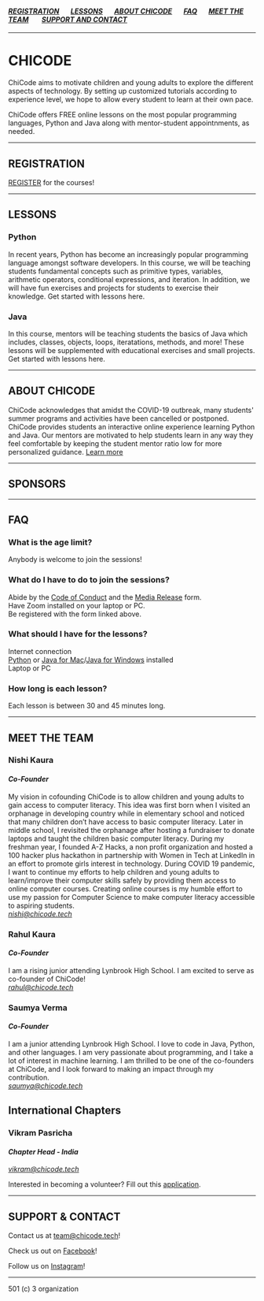 
#### [*REGISTRATION*](#registration)&nbsp;&nbsp;&nbsp;&nbsp;&nbsp;&nbsp;  [*LESSONS*](#lessons)&nbsp;&nbsp;&nbsp;&nbsp;&nbsp;&nbsp;  [*ABOUT CHICODE*](#about-chicode)&nbsp;&nbsp;&nbsp;&nbsp;&nbsp;&nbsp; [*FAQ*](#faq)&nbsp;&nbsp;&nbsp;&nbsp;&nbsp;&nbsp; [*MEET THE TEAM*](#meet-the-team) &nbsp;&nbsp;&nbsp;&nbsp;&nbsp;&nbsp; [*SUPPORT AND CONTACT*](#support--contact)


-------------------

# CHICODE
ChiCode aims to motivate children and young adults to explore the different aspects of technology. By setting up customized tutorials according to experience level, we hope to allow every student to learn at their own pace. 

ChiCode offers FREE online lessons on the most popular programming languages, Python and Java along with mentor-student appointnments, as needed.

---------------------

## REGISTRATION

[REGISTER](https://docs.google.com/forms/d/e/1FAIpQLScg75TsBWCrEvDgU0xCVGNjvdDetL7K8xNNb3CkI706jPZMcw/viewform) for the courses! 

---------------------

## LESSONS
### Python
In recent years, Python has become an increasingly popular programming language amongst software developers. In this course, we will be teaching students fundamental concepts such as primitive types, variables, arithmetic operators, conditional expressions, and iteration. In addition, we will have fun exercises and projects for students to exercise their knowledge. 
Get started with lessons here.
### Java
In this course, mentors will be teaching students the basics of Java which includes, classes, objects, loops, iteratations, methods, and more! These lessons will be supplemented with educational exercises and small projects. Get started with lessons here.

---------------------

## ABOUT CHICODE

ChiCode acknowledges that amidst the COVID-19 outbreak, many students' summer programs and activities have been cancelled or postponed. ChiCode provides students an interactive online experience learning Python and Java. Our mentors are motivated to help students learn in any way they feel comfortable by keeping the student mentor ratio low for more personalized guidance. 
[Learn more](https://www.powtoon.com/online-presentation/dO213uOsrY2/school-syllabus/?mode=movie)

---------------------

## SPONSORS


---------------------

## FAQ
### What is the age limit? 
Anybody is welcome to join the sessions!
### What do I have to do to join the sessions?
Abide by the [Code of Conduct](https://www.google.com/url?q=https://tinyurl.com/chicode-codeofconduct&sa=D&ust=1591432515947000&usg=AFQjCNHeAM5x7UTFxuDgQ_dAVX4t7kpzXg) and the [Media Release](https://www.google.com/url?q=https://tinyurl.com/chicode-mediarelease&sa=D&ust=1591432515947000&usg=AFQjCNG4HqKlHMGytkO0V4NGSqgumZo5XA) form.  
Have Zoom installed on your laptop or PC.  
Be registered with the form linked above.
### What should I have for the lessons?
Internet connection  
[Python](https://www.youtube.com/watch?v=YYXdXT2l-Gg) or [Java for Mac](https://www.youtube.com/watch?v=gufMbpxzfWw)/[Java for Windows](https://www.youtube.com/watch?v=rSFraftR4I4) installed  
Laptop or PC
### How long is each lesson?
Each lesson is between 30 and 45 minutes long.

---------------------

## MEET THE TEAM
### Nishi Kaura
#### *Co-Founder*
My vision in cofounding ChiCode is to allow children and young adults to gain access to computer literacy.  This idea was first born when I visited an orphanage in developing country while in elementary school and noticed that many children don’t have access to basic computer literacy. Later in middle school, I revisited the orphanage after hosting a fundraiser to donate laptops and taught the children basic computer literacy. During my freshman year, I founded A-Z Hacks, a non profit organization and hosted a 100 hacker plus hackathon in partnership with Women in Tech at LinkedIn in an effort to promote girls interest in technology. During COVID 19 pandemic, I want to continue my efforts to help children and young adults to learn/improve their computer skills safely by providing them access to online computer courses. Creating online courses is my humble effort to use my passion for Computer Science to make computer literacy accessible to aspiring students.   
*nishi@chicode.tech*

### Rahul Kaura
#### *Co-Founder*
I am a rising junior attending Lynbrook High School. I am excited to serve as co-founder of ChiCode!  
*rahul@chicode.tech*

### Saumya Verma
#### *Co-Founder*
I am a junior attending Lynbrook High School. I love to code in Java, Python, and other languages. I am very passionate about programming, and I take a lot of interest in machine learning. I am thrilled to be one of the co-founders at ChiCode, and I look forward to making an impact through my contribution.  
*saumya@chicode.tech*

## International Chapters
### Vikram Pasricha
#### *Chapter Head - India*
*vikram@chicode.tech*  

Interested in becoming a volunteer? Fill out this [application](https://docs.google.com/forms/d/1HY-Xhw8xfrSl9QZs87ZMEO9eISi3kU92NOg3IxMw1Fs/viewform?ts=5edf24e9&edit_requested=true).

---------------------

## SUPPORT & CONTACT

Contact us at team@chicode.tech!

Check us out on [Facebook](https://www.facebook.com)!

Follow us on [Instagram](https://www.instagram.com)!

---------------------
501 (c) 3 organization

